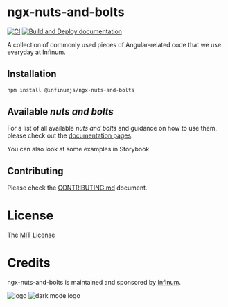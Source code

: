 # ngx-nuts-and-bolts

[![CI](https://github.com/infinum/ngx-nuts-and-bolts/actions/workflows/ci.yml/badge.svg)](https://github.com/infinum/ngx-nuts-and-bolts/actions/workflows/ci.yml)
[![Build and Deploy documentation](https://github.com/infinum/ngx-nuts-and-bolts/actions/workflows/docs.yml/badge.svg)](https://github.com/infinum/ngx-nuts-and-bolts/actions/workflows/docs.yml)

A collection of commonly used pieces of Angular-related code that we use everyday at Infinum.

## Installation

```bash
npm install @infinumjs/ngx-nuts-and-bolts
```

## Available _nuts and bolts_

For a list of all available _nuts and bolts_ and guidance on how to use them, please check out the [documentation pages](https://infinum.github.io/ngx-nuts-and-bolts/docs).

You can also look at some examples in Storybook.

## Contributing

Please check the [CONTRIBUTING.md](./CONTRIBUTING.md) document.

# License

The [MIT License](./LICENSE)

# Credits

ngx-nuts-and-bolts is maintained and sponsored by
[Infinum](https://www.infinum.com).

![logo](https://assets.infinum.com/brand/logo/static/default.svg#gh-light-mode-only)
![dark mode logo](https://assets.infinum.com/brand/logo/static/white.svg#gh-dark-mode-only)

